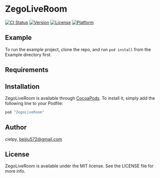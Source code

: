 # ZegoLiveRoom

[![CI Status](http://img.shields.io/travis/cielpy/ZegoLiveRoom.svg?style=flat)](https://travis-ci.org/cielpy/ZegoLiveRoom)
[![Version](https://img.shields.io/cocoapods/v/ZegoLiveRoom.svg?style=flat)](http://cocoapods.org/pods/ZegoLiveRoom)
[![License](https://img.shields.io/cocoapods/l/ZegoLiveRoom.svg?style=flat)](http://cocoapods.org/pods/ZegoLiveRoom)
[![Platform](https://img.shields.io/cocoapods/p/ZegoLiveRoom.svg?style=flat)](http://cocoapods.org/pods/ZegoLiveRoom)

## Example

To run the example project, clone the repo, and run `pod install` from the Example directory first.

## Requirements

## Installation

ZegoLiveRoom is available through [CocoaPods](http://cocoapods.org). To install
it, simply add the following line to your Podfile:

```ruby
pod "ZegoLiveRoom"
```

## Author

cielpy, beijiu572@gmail.com

## License

ZegoLiveRoom is available under the MIT license. See the LICENSE file for more info.
